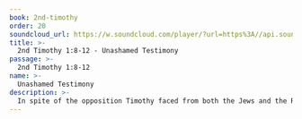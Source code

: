 ```yaml
---
book: 2nd-timothy
order: 20
soundcloud_url: https://w.soundcloud.com/player/?url=https%3A//api.soundcloud.com/tracks/
title: >-
  2nd Timothy 1:8-12 - Unashamed Testimony
passage: >-
  2nd Timothy 1:8-12
name: >-
  Unashamed Testimony
description: >-
  In spite of the opposition Timothy faced from both the Jews and the Romans, he was to bear a clear message of the life-changing gospel to all.
---
```



